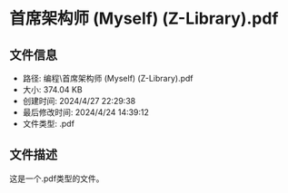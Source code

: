 ﻿# 首席架构师 (Myself) (Z-Library).pdf

## 文件信息
- 路径: 编程\首席架构师 (Myself) (Z-Library).pdf
- 大小: 374.04 KB
- 创建时间: 2024/4/27 22:29:38
- 最后修改时间: 2024/4/24 14:39:12
- 文件类型: .pdf

## 文件描述
这是一个.pdf类型的文件。


